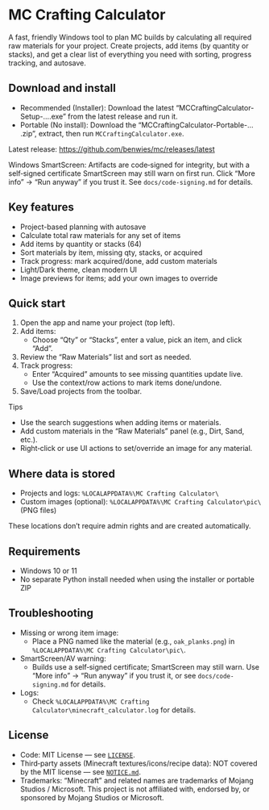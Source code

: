 # MC Crafting Calculator

A fast, friendly Windows tool to plan MC builds by calculating all required raw materials for your project. Create projects, add items (by quantity or stacks), and get a clear list of everything you need with sorting, progress tracking, and autosave.

## Download and install

- Recommended (Installer): Download the latest “MCCraftingCalculator-Setup-…​.exe” from the latest release and run it.
- Portable (No install): Download the “MCCraftingCalculator-Portable-…​.zip”, extract, then run `MCCraftingCalculator.exe`.

Latest release: https://github.com/benwies/mc/releases/latest

Windows SmartScreen: Artifacts are code‑signed for integrity, but with a self‑signed certificate SmartScreen may still warn on first run. Click “More info” → “Run anyway” if you trust it. See `docs/code-signing.md` for details.

## Key features

- Project-based planning with autosave
- Calculate total raw materials for any set of items
- Add items by quantity or stacks (64)
- Sort materials by item, missing qty, stacks, or acquired
- Track progress: mark acquired/done, add custom materials
- Light/Dark theme, clean modern UI
- Image previews for items; add your own images to override

## Quick start

1) Open the app and name your project (top left).
2) Add items:
	 - Choose “Qty” or “Stacks”, enter a value, pick an item, and click “Add”.
3) Review the “Raw Materials” list and sort as needed.
4) Track progress:
	 - Enter “Acquired” amounts to see missing quantities update live.
	 - Use the context/row actions to mark items done/undone.
5) Save/Load projects from the toolbar.

Tips
- Use the search suggestions when adding items or materials.
- Add custom materials in the “Raw Materials” panel (e.g., Dirt, Sand, etc.).
- Right‑click or use UI actions to set/override an image for any material.

## Where data is stored

- Projects and logs: `%LOCALAPPDATA%\MC Crafting Calculator\`
- Custom images (optional): `%LOCALAPPDATA%\MC Crafting Calculator\pic\` (PNG files)

These locations don’t require admin rights and are created automatically.

## Requirements

- Windows 10 or 11
- No separate Python install needed when using the installer or portable ZIP

## Troubleshooting

- Missing or wrong item image:
	- Place a PNG named like the material (e.g., `oak_planks.png`) in `%LOCALAPPDATA%\MC Crafting Calculator\pic\`.
- SmartScreen/AV warning:
	- Builds use a self‑signed certificate; SmartScreen may still warn. Use “More info” → “Run anyway” if you trust it, or see `docs/code-signing.md` for details.
- Logs:
	- Check `%LOCALAPPDATA%\MC Crafting Calculator\minecraft_calculator.log` for details.

## License

- Code: MIT License — see [`LICENSE`](./LICENSE).
- Third‑party assets (Minecraft textures/icons/recipe data): NOT covered by the MIT license — see [`NOTICE.md`](./NOTICE.md).
- Trademarks: “Minecraft” and related names are trademarks of Mojang Studios / Microsoft. This project is not affiliated with, endorsed by, or sponsored by Mojang Studios or Microsoft.



